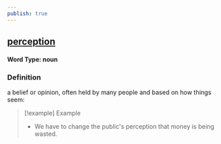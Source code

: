 ```yaml
---
publish: true
---
```

## [perception](https://dictionary.cambridge.org/dictionary/english/perception)

#### Word Type: noun
### Definition
a belief or opinion, often held by many people and based on how things seem:

>[!example] Example
> - We have to change the public's perception that money is being wasted.
